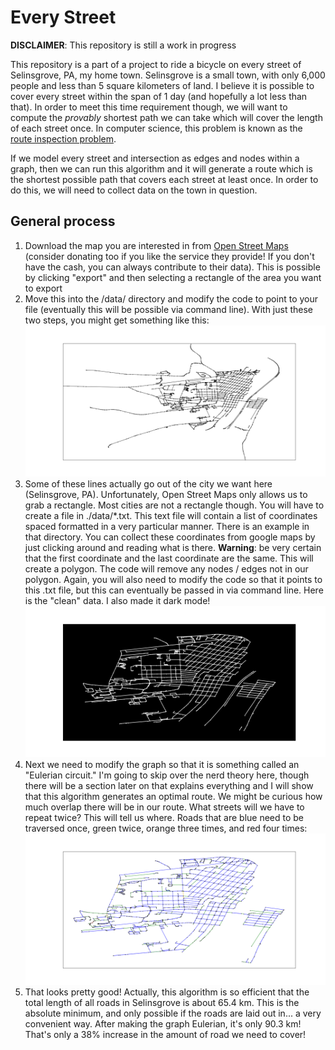 # Every Street

**DISCLAIMER**: This repository is still a work in progress

This repository is a part of a project to ride a bicycle on every street of Selinsgrove, PA, my home town. Selinsgrove is a small town, with only 6,000 people and less than 5 square kilometers of land. I believe it is possible to cover every street within the span of 1 day (and hopefully a lot less than that). In order to meet this time requirement though, we will want to compute the _provably_ shortest path we can take which will cover the length of each street once. In computer science, this problem is known as the [route inspection problem](https://en.wikipedia.org/wiki/Chinese_postman_problem).

If we model every street and intersection as edges and nodes within a graph, then we can run this algorithm and it will generate a route which is the shortest possible path that covers each street at least once. In order to do this, we will need to collect data on the town in question.

## General process
1. Download the map you are interested in from [Open Street Maps](https://www.openstreetmap.org/#map=15/40.7995/-76.8631) (consider donating too if you like the service they provide! If you don't have the cash, you can always contribute to their data). This is possible by clicking "export" and then selecting a rectangle of the area you want to export
2. Move this into the /data/ directory and modify the code to point to your file (eventually this will be possible via command line). With just these two steps, you might get something like this:
![](./assets/s2.png)
3. Some of these lines actually go out of the city we want here (Selinsgrove, PA). Unfortunately, Open Street Maps only allows us to grab a rectangle. Most cities are not a rectangle though. You will have to create a file in ./data/*.txt. This text file will contain a list of coordinates spaced formatted in a very particular manner. There is an example in that directory. You can collect these coordinates from google maps by just clicking around and reading what is there. **Warning**: be very certain that the first coordinate and the last coordinate are the same. This will create a polygon. The code will remove any nodes / edges not in our polygon. Again, you will also need to modify the code so that it points to this .txt file, but this can eventually be passed in via command line. Here is the "clean" data. I also made it dark mode!
![](./assets/selinsgrove_clean.png)
4. Next we need to modify the graph so that it is something called an "Eulerian circuit." I'm going to skip over the nerd theory here, though there will be a section later on that explains everything and I will show that this algorithm generates an optimal route. We might be curious how much overlap there will be in our route. What streets will we have to repeat twice? This will tell us where. Roads that are blue need to be traversed once, green twice, orange three times, and red four times:
![](./assets/heatmap.png)
5. That looks pretty good! Actually, this algorithm is so efficient that the total length of all roads in Selinsgrove is about 65.4 km. This is the absolute minimum, and only possible if the roads are laid out in... a very convenient way. After making the graph Eulerian, it's only 90.3 km! That's only a 38% increase in the amount of road we need to cover!